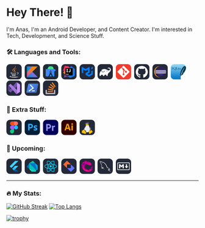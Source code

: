 # Hey There! 👋

I'm Anas, I'm an Android Developer, and Content Creator. I'm interested in Tech, Development, and Science Stuff.
                                                                                                                 
### :hammer_and_wrench: Languages and Tools:
<div>
  <img src="https://github.com/tandpfun/skill-icons/blob/main/icons/Java-Dark.svg" title="Java" alt="Java" width="40" height="40"/>&nbsp;
  <img src="https://github.com/tandpfun/skill-icons/blob/main/icons/Kotlin-Dark.svg" title="Kotlin" alt="Kotlin" width="40" height="40"/>&nbsp;
  <img src="https://github.com/tandpfun/skill-icons/blob/main/icons/AndroidStudio-Dark.svg" title="AndroidStudio" alt="AndroidStudio" width="40" height="40"/>&nbsp;
  <img src="https://github.com/tandpfun/skill-icons/blob/main/icons/Idea-Dark.svg" title="Idea" alt="Idea" width="40" height="40"/>&nbsp;
  <img src="https://github.com/tandpfun/skill-icons/blob/main/icons/MaterialUI-Dark.svg" title="Material UI" alt="Material UI" width="40" height="40"/>&nbsp;
  <img src="https://github.com/tandpfun/skill-icons/blob/main/icons/Gradle-Dark.svg" title="Gradle" alt="Gradle" width="40" height="40"/>&nbsp;
  <img src="https://github.com/tandpfun/skill-icons/blob/main/icons/Git.svg"  title="Git" alt="Git" width="40" height="40"/>&nbsp;
  <img src="https://github.com/tandpfun/skill-icons/blob/main/icons/Github-Dark.svg" title="Github" alt="Github" width="40" height="40"/>&nbsp;
  <img src="https://github.com/tandpfun/skill-icons/blob/main/icons/Eclipse-Dark.svg" title="Eclipse" alt="Eclipse" width="40" height="40"/>&nbsp;
  <img src="https://github.com/tandpfun/skill-icons/blob/main/icons/SQLite.svg" title="SQLite" alt="SQLite" width="40" height="40"/>&nbsp;
  <img src="https://github.com/tandpfun/skill-icons/blob/main/icons/VisualStudio-Dark.svg" title="VisualStudio" alt="VisualStudio" width="40" height="40"/>&nbsp;
  <img src="https://github.com/tandpfun/skill-icons/blob/main/icons/Powershell-Dark.svg" title="Powershell" alt="Powershell" width="40" height="40"/>&nbsp;
  <img src="https://github.com/tandpfun/skill-icons/blob/main/icons/StackOverflow-Dark.svg" title="StackOverflow" **alt="StackOverflow" width="40" height="40"/>
</div>

### 🌃 Extra Stuff:
<div>
  <img src="https://github.com/tandpfun/skill-icons/blob/main/icons/Figma-Dark.svg" title="Figma" alt="Figma" width="40" height="40"/>&nbsp;
  <img src="https://github.com/tandpfun/skill-icons/blob/main/icons/Photoshop.svg" title="Photoshop" alt="Photoshop" width="40" height="40"/>&nbsp;
  <img src="https://github.com/tandpfun/skill-icons/blob/main/icons/Premiere.svg" title="Premiere" alt="Premiere" width="40" height="40"/>&nbsp;
  <img src="https://github.com/tandpfun/skill-icons/blob/main/icons/Illustrator.svg" title="Illustrator" alt="Illustrator" width="40" height="40"/>&nbsp;
  <img src="https://github.com/tandpfun/skill-icons/blob/main/icons/Linux-Dark.svg" title="Linux" **alt="Linux" width="40" height="40"/>
</div>

### 🚧 Upcoming:
<div>
  <img src="https://github.com/tandpfun/skill-icons/blob/main/icons/Flutter-Dark.svg" title="Flutter" alt="Flutter" width="40" height="40"/>&nbsp;
  <img src="https://github.com/tandpfun/skill-icons/blob/main/icons/Dart-Dark.svg" title="Dart" alt="Dart" width="40" height="40"/>&nbsp;
  <img src="https://github.com/tandpfun/skill-icons/blob/main/icons/React-Dark.svg" title="React" alt="React" width="40" height="40"/>&nbsp;
  <img src="https://github.com/tandpfun/skill-icons/blob/main/icons/Ktor-Dark.svg" title="ktor" alt="ktor" width="40" height="40"/>&nbsp;
  <img src="https://github.com/tandpfun/skill-icons/blob/main/icons/ReactiveX-Dark.svg" title="ReactiveX"  alt="ReactiveX" width="40" height="40"/>&nbsp;
  <img src="https://github.com/tandpfun/skill-icons/blob/main/icons/MySQL-Dark.svg" title="MySQL"  alt="MySQL" width="40" height="40"/>&nbsp;
  <img src="https://github.com/tandpfun/skill-icons/blob/main/icons/Markdown-Dark.svg" title="Markdown" alt="Markdown" width="40" height="40"/>
</div>

---

### 🔥 My Stats:
[![GitHub Streak](http://github-readme-streak-stats.herokuapp.com?user=AstroAnasTariq&theme=github-dark-blue&hide_border=true)](https://git.io/streak-stats)
[![Top Langs](https://github-readme-stats.vercel.app/api/top-langs/?username=AstroAnasTariq&layout=compact&theme=github_dark&hide_border=true)](https://github.com/anuraghazra/github-readme-stats)

[![trophy](https://github-profile-trophy.vercel.app/?AstroAnasTariq=ryo-ma&theme=nord&no-frame=true)](https://github.com/ryo-ma/github-profile-trophy)


